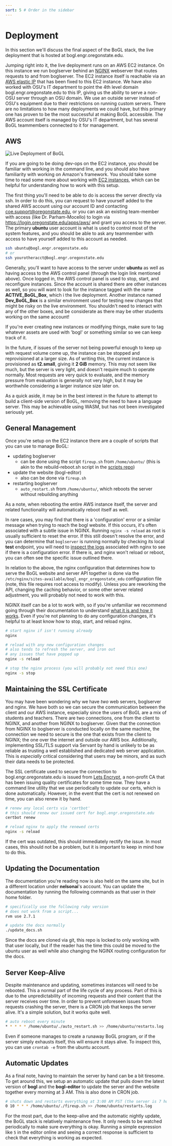 ```yaml
---
sort: 5 # Order in the sidebar
---
```


# Deployment

In this section we'll discuss the final aspect of the BoGL stack, the live deployment that is hosted at bogl.engr.oregonstate.edu.

Jumping right into it, the live deployment runs on an AWS EC2 instance. On this instance we run boglserver behind an [NGINX](https://nginx.org/en/) webserver that routes requests to and from boglserver. The EC2 instance itself is reachable via an [AWS elastic IP](https://docs.aws.amazon.com/AWSEC2/latest/UserGuide/elastic-ip-addresses-eip.html) that has been fixed to this EC2 instance. We have also worked with OSU's IT department to point the 4th level domain bogl.engr.oregonstate.edu to this IP, giving us the ability to serve a non-OSU server through an OSU domain. We use an outside server instead of OSU's equipment due to their restrictions on running custom servers. There are no limitations to how many deployments we could have, but this primary one has proven to be the most successful at making BoGL accessible. The AWS account itself is managed by OSU's IT department, but has several BoGL teammembers connected to it for management.

## AWS

![Live Deployment of BoGL](../imgs/h7.jpeg "Live Deployment of BoGL")

If you are going to be doing dev-ops on the EC2 instance, you should be familiar with working in the command line, and you should also have familiarity with working on Amazon's framework. You should take some time to read some more about working with [EC2 instances](https://aws.amazon.com/ec2/getting-started/), which can be helpful for understanding how to work with this setup.

The first thing you'll need to be able to do is access the server directly via ssh. In order to do this, you can request to have yourself added to the shared AWS account using our account ID and contacting coe.support@oregonstate.edu, or you can ask an existing team-member with access (like Dr. Parham-Mocello) to login via https://login.oregonstate.edu/apps/aws/ and grant you access to the server. The primary **ubuntu** user account is what is used to control most of the system features, and you should be able to ask any teammember with access to have yourself added to this account as needed.
```bash
ssh ubuntu@bogl.engr.oregonstate.edu
# or
ssh yourotheracct@bogl.engr.oregonstate.edu
```

Generally, you'll want to have access to the server under **ubuntu** as well as having access to the AWS control panel (through the login link mentioned above). Once logged in, the AWS control panel is used to stop, start, and reconfigure instances. Since the account is shared there are other instances as well, so you will want to look for the instance tagged with the name **ACTIVE_BoGL_Box**, which i the live deployment. Another instance named **Dev_BoGL_Box** is a similar environment used for testing new changes that might be risky on the live environment. You shouldn't need to interact with any of the other boxes, and be considerate as there may be other students working on the same account!

If you're ever creating new instances or modifying things, make sure to tag whatever assets are used with 'bogl' or something similar so we can keep track of it.

In the future, if issues of the server not being powerful enough to keep up with request volume come up, the instance can be stopped and reprovisioned at a larger size. As of writing this, the current instance is provisioned as **t2.small**, giving it **2 GiB** memory. This may not seem like much, but the server is very light, and doesn't require much to operate normally. Most requests are very quick to evaluate, and the memory pressure from evaluation is generally not very high, but it may be worthwhile considering a larger instance size later on.

As a quick aside, it may be in the best interest in the future to attempt to build a client-side version of BoGL, removing the need to have a language server. This may be achievable using WASM, but has not been investigated seriously yet.

## General Management

Once you're setup on the EC2 instance there are a couple of scripts that you can use to manage BoGL:
- updating boglserver
  - can be done using the script `fireup.sh` from `/home/ubuntu/` (this is akin to the rebuild-reboot.sh script in the [scripts repo](https://github.com/The-Code-In-Sheep-s-Clothing/bogl-deploy-scripts))
- update the website (bogl-editor)
  - also can be done via `fireup.sh`
- restarting boglserver
  - `auto_restart.sh` from `/home/ubuntu/`, which reboots the server without rebuilding anything

As a note, when rebooting the entire AWS instance itself, the server and related functionality will automatically reboot itself as well.

In rare cases, you may find that there is a 'configuration' error or a similar message when trying to reach the bogl website. If this occurs, it's often associated with a subtle issue in NGINX. Running `nginx -s reload` as root is usually sufficient to reset the error. If this still doesn't resolve the error, and you can determine that `boglserver` is running normally by checking its local **test** endpoint, you will need to [inspect the logs](https://logtail.com/tutorials/how-to-view-and-configure-nginx-access-error-logs/) associated with nginx to see if there is a configuration error. If there is, and nginx won't reload or reboot, you can often see the specific issue outlined there.

In relation to the above, the nginx configuration that determines how to serve the BoGL website and server API together is done via the `/etc/nginx/sites-available/bogl_engr_oregonstate_edu` configuration file (note, this file requires root access to modify). Unless you are reworking the API, changing the caching behavior, or some other server related adjustment, you will probably not need to work with this.

NGINX itself can be a lot to work with, so if you're unfamiliar we recommend going through their documentation to understand [what it is and how it works](https://www.nginx.com/resources/wiki/start/). Even if you're not planning to do any configuration changes, it's helpful to at least know how to stop, start, and reload nginx.
```bash
# start nginx if isn't running already
nginx

# reload with any new configuration changes
# also tends to refresh the server, and iron out
# any issues that have popped up
nginx -s reload

# stop the nginx process (you will probably not need this one)
nginx -s stop
```

## Maintaining the SSL Certificate

You may have been wondering why we have *two* web servers, boglserver and nginx. We have both so we can secure the communication between the client and our AWS instance, especially since the users of BoGL are a mix of students and teachers. There are two connections, one from the client to NGINX, and another from NGINX to boglserver. Given that the connection from NGINX to boglserver is conducted locally on the same machine, the connection we need to secure is the one that exists from the client to NGINX; the one over the internet and outside our AWS box. Additionally, implementing SSL/TLS support via Servant by hand is unlikely to be as reliable as trusting a well established and dedicated web server application. This is *especially* critical considering that users may be minors, and as such their data needs to be protected.

The SSL certificate used to secure the connection to bogl.engr.oregonstate.edu is issued from [Lets Encrypt](https://letsencrypt.org/), a non-profit CA that has been issuing quality certificates for some time now. They have a command line utility that we use periodically to update our certs, which is done automatically. However, in the event that the cert is not renewed on time, you can also renew it by hand.
```bash
# renew any local certs via 'certbot'
# this should renew our issued cert for bogl.engr.oregonstate.edu
certbot renew

# reload nginx to apply the renewed certs
nginx -s reload
```
If the cert was outdated, this should immediately rectify the issue. In most cases, this should not be a problem, but it is important to keep in mind how to do this.

## Updating the Documentation

The documentation you're reading now is also held on the same site, but in a different location under **nelsonai**'s account. You can update the documentation by running the following commands as that user in their home folder.
```bash
# specifically use the following ruby version
# does not work from a script...
rvm use 2.7.1

# update the docs normally
./update_docs.sh
```

Since the docs are cloned via git, this repo is locked to only working with that user locally, but if the reader has the time this could be moved to the ubuntu user as well while also changing the NGINX routing configuration for the docs.

## Server Keep-Alive

Despite maintenance and updating, sometimes instances will need to be rebooted. This a normal part of the life cycle of any process. Part of this is due to the unpredictability of incoming requests and their content that the server receives over time. In order to prevent unforeseen issues from requests crashing the server, there is a CRON job that keeps the server alive. It's a simple solution, but it works quite well.
```bash
# auto reboot every minute
* * * * * /home/ubuntu/./auto_restart.sh >> /home/ubuntu/restarts.log
```
Even if someone manages to create a runaway BoGL program, or if the server simply exhausts itself, this will ensure it stays alive. To inspect this, you can use `crontab -e` from the ubuntu account.

## Automatic Updates

As a final note, having to maintain the server by hand can be a bit tiresome. To get around this, we setup an automatic update that pulls down the latest version of **bogl** and the **bogl-editor** to update the server and the website together every morning at 3 AM. This is also done in CRON job.
```bash
# shuts down and restarts everything at 3:00 AM PST (the server is 7 hours ahead PST), allows new updates to reach the server
0 10 * * * /home/ubuntu/./fireup.sh >> /home/ubuntu/restarts.log
```
For the most part, due to the keep-alive and the automatic nightly update, the BoGL stack is relatively maintenance free. It only needs to be watched periodically to make sure everything is okay. Running a simple expression like `5` in the editor online and seeing a correct response is sufficient to check that everything is working as expected.
